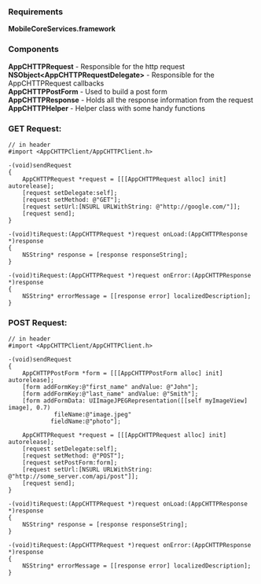 ### Requirements
**MobileCoreServices.framework**

### Components
**AppCHTTPRequest** - Responsible for the http request  
**NSObject\<AppCHTTPRequestDelegate\>** - Responsible for the AppCHTTPRequest callbacks  
**AppCHTTPPostForm** - Used to build a post form  
**AppCHTTPResponse** - Holds all the response information from the request  
**AppCHTTPHelper** - Helper class with some handy functions

### GET Request:

	// in header
	#import <AppCHTTPClient/AppCHTTPClient.h>

    -(void)sendRequest
    {
        AppCHTTPRequest *request = [[[AppCHTTPRequest alloc] init] autorelease];
        [request setDelegate:self];
        [request setMethod: @"GET"];
        [request setUrl:[NSURL URLWithString: @"http://google.com/"]];
        [request send];
    }

    -(void)tiRequest:(AppCHTTPRequest *)request onLoad:(AppCHTTPResponse *)response
    {
        NSString* response = [response responseString];
    }
    
    -(void)tiRequest:(AppCHTTPRequest *)request onError:(AppCHTTPResponse *)response
    {
        NSString* errorMessage = [[response error] localizedDescription];
    }

### POST Request:

	// in header
	#import <AppCHTTPClient/AppCHTTPClient.h>

    -(void)sendRequest
    {
        AppCHTTPPostForm *form = [[[AppCHTTPPostForm alloc] init] autorelease];
        [form addFormKey:@"first_name" andValue: @"John"];
        [form addFormKey:@"last_name" andValue: @"Smith"];
        [form addFormData: UIImageJPEGRepresentation([[self myImageView] image], 0.7)
                 fileName:@"image.jpeg"
                fieldName:@"photo"];
    
        AppCHTTPRequest *request = [[[AppCHTTPRequest alloc] init] autorelease];
        [request setDelegate:self];
        [request setMethod: @"POST"];
        [request setPostForm:form];
        [request setUrl:[NSURL URLWithString: @"http://some_server.com/api/post"]];
        [request send];
    }

    -(void)tiRequest:(AppCHTTPRequest *)request onLoad:(AppCHTTPResponse *)response
    {
        NSString* response = [response responseString];
    }
    
    -(void)tiRequest:(AppCHTTPRequest *)request onError:(AppCHTTPResponse *)response
    {
        NSString* errorMessage = [[response error] localizedDescription];
    }
    
